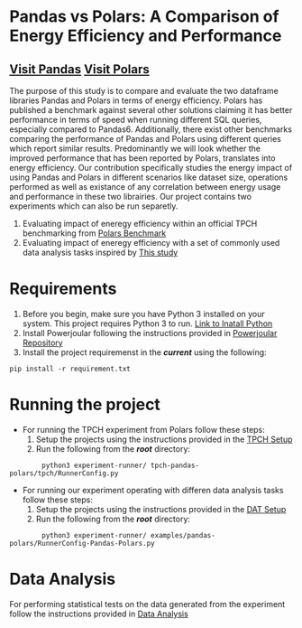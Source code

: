 # Pandas vs Polars: A Comparison of Energy Efficiency and Performance

[Visit Pandas](https://pandas.pydata.org/)
[Visit Polars](https://www.pola.rs/)
--- 
The purpose of this study is to compare and evaluate the two
 dataframe libraries Pandas and Polars in terms of energy efficiency.
Polars has published a benchmark against several other solutions claiming
it has better performance in terms of speed when running different 
SQL queries, especially compared to Pandas6. Additionally,
there exist other benchmarks comparing the performance of Pandas
and Polars using different queries which report similar results.
Predominantly we will look whether the improved performance
that has been reported by Polars, translates into energy efficiency.
Our contribution specifically studies the energy impact of using
Pandas and Polars in different scenarios like dataset size, operations
performed as well as existance of any correlation between energy usage and performance in these two librairies.
Our project contains two experiments which can also be run separetly.  
1. Evaluating impact of eneregy efficiency within an official TPCH benchmarking from [Polars Benchmark](https://www.tpc.org/tpch/)
2. Evaluating impact of eneregy efficiency with a set of commonly used data analysis tasks inspired by [This study](https://ieeexplore.ieee.org/document/10174114)

# Requirements

1. Before you begin, make sure you have Python 3 installed on your system. This project requires Python 3 to run. [Link to Inatall Python](https://www.python.org/downloads/)
2. Install Powerjoular following the instructions provided in [Powerjoular Repository](https://github.com/joular/powerjoular)
3. Install the project requiremenst in the ***current*** using the following:
```shell
pip install -r requirement.txt
```

# Running the project

- For running the TPCH experiment from Polars follow these steps:
    1. Setup the projects using the instructions provided in the [TPCH Setup](tpch-pandas-polars/README.md#setup)
    2. Run the following from the ***root*** directory:
    
```shell
        python3 experiment-runner/ tpch-pandas-polars/tpch/RunnerConfig.py
```

- For running our experiment operating with differen data analysis tasks follow these steps:
    1. Setup the projects using the instructions provided in the [DAT Setup](examples/README.md#setup)
    2. Run the following from the ***root*** directory:

```shell
        python3 experiment-runner/ examples/pandas-polars/RunnerConfig-Pandas-Polars.py
```

# Data Analysis

For performing statistical tests on the data generated from the experiment follow the instructions provided in [Data Analysis](data-analysis\README.md)